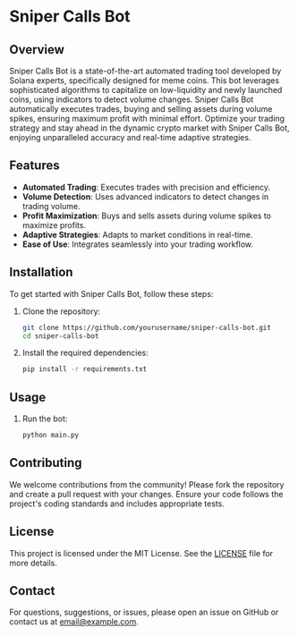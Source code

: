 # Sniper Calls Bot

## Overview

Sniper Calls Bot is a state-of-the-art automated trading tool developed by Solana experts, specifically designed for meme coins. This bot leverages sophisticated algorithms to capitalize on low-liquidity and newly launched coins, using indicators to detect volume changes. Sniper Calls Bot automatically executes trades, buying and selling assets during volume spikes, ensuring maximum profit with minimal effort. Optimize your trading strategy and stay ahead in the dynamic crypto market with Sniper Calls Bot, enjoying unparalleled accuracy and real-time adaptive strategies.

## Features

- **Automated Trading**: Executes trades with precision and efficiency.
- **Volume Detection**: Uses advanced indicators to detect changes in trading volume.
- **Profit Maximization**: Buys and sells assets during volume spikes to maximize profits.
- **Adaptive Strategies**: Adapts to market conditions in real-time.
- **Ease of Use**: Integrates seamlessly into your trading workflow.

## Installation

To get started with Sniper Calls Bot, follow these steps:

1. Clone the repository:
    ```sh
    git clone https://github.com/yourusername/sniper-calls-bot.git
    cd sniper-calls-bot
    ```

2. Install the required dependencies:
    ```sh
    pip install -r requirements.txt
    ```

## Usage

1. Run the bot:
    ```sh
    python main.py
    ```

## Contributing

We welcome contributions from the community! Please fork the repository and create a pull request with your changes. Ensure your code follows the project's coding standards and includes appropriate tests.

## License

This project is licensed under the MIT License. See the [LICENSE](LICENSE) file for more details.

## Contact

For questions, suggestions, or issues, please open an issue on GitHub or contact us at [email@example.com](mailto:email@example.com).
